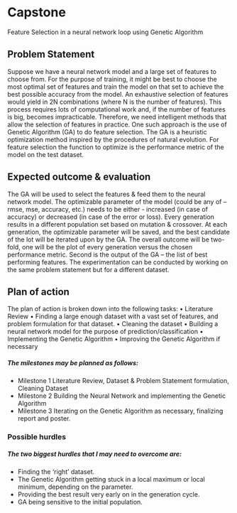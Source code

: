 # Capstone
Feature Selection in a neural network loop using Genetic Algorithm

## Problem Statement

Suppose we have a neural network model and a large set of features to choose from. For the purpose of training, it might be best to choose the most optimal set of features and train the model on that set to achieve the best possible accuracy from the model. An exhaustive selection of features would yield in 2N combinations (where N is the number of features). This process requires lots of computational work and, if the number of features is big, becomes impracticable. Therefore, we need intelligent methods that allow the selection of features in practice.
One such approach is the use of Genetic Algorithm (GA) to do feature selection. The GA is a heuristic optimization method inspired by the procedures of natural evolution. For feature selection the function to optimize is the performance metric of the model on the test dataset.

## Expected outcome & evaluation
The GA will be used to select the features & feed them to the neural network model. The optimizable parameter of the model (could be any of – rmse, mse, accuracy, etc.) needs to be either - increased (in case of accuracy) or decreased (in case of the error or loss). Every generation results in a different population set based on mutation & crossover. At each generation, the optimizable parameter will be saved, and the best candidate of the lot will be iterated upon by the GA. The overall outcome will be two-fold, one will be the plot of every generation versus the chosen performance metric. Second is the output of the GA – the list of best performing features. The experimentation can be conducted by working on the same problem statement but for a different dataset.
## Plan of action
The plan of action is broken down into the following tasks:
•	Literature Review
•	Finding a large enough dataset with a vast set of features, and problem formulation for that dataset.
•	Cleaning the dataset 
•	Building a neural network model for the purpose of prediction/classification
•	Implementing the Genetic Algorithm
•	Improving the Genetic Algorithm if necessary

##### The milestones may be planned as follows:
- Milestone 1	Literature Review, Dataset & Problem Statement formulation, Cleaning Dataset
- Milestone 2	Building the Neural Network and implementing the Genetic Algorithm
- Milestone 3	Iterating on the Genetic Algorithm as necessary, finalizing report and poster.

### Possible hurdles
##### The two biggest hurdles that I may need to overcome are:
-	Finding the ‘right’ dataset.
-	The Genetic Algorithm getting stuck in a local maximum or local minimum, depending on the parameter.
-	 Providing the best result very early on in the generation cycle. 
-	GA being sensitive to the initial population.
